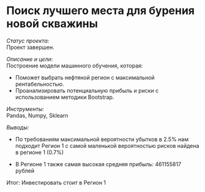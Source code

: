 # Поиск лучшего места для бурения новой скважины

*Статус проекта:*  
Проект завершен.

*Описание и цели:*  
Построение модели машинного обучения, которая:  
- Поможет выбрать нефтяной регион с максимальной рентабельностью.
- Проанализировать потенциальную прибыль и риски с использованием методики Bootstrap.

*Инструменты:*  
Pandas, Numpy, Sklearn

*Выводы:*  

- По требованиям максимальной вероятности убытков в 2.5% нам подходит Регион 1 с самой маленькой вероятностью рисков найдена в регионе 1 (0.7%)

- В Регионе 1 также самая высокая средняя прибыль: 461155817 рублей
   
Итог: Инвестировать стоит в Регион 1
